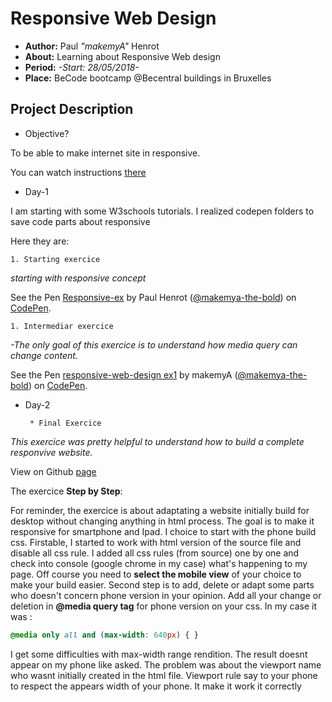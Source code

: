 # Responsive Web Design

- **Author:** Paul *"makemyA"* Henrot
- **About:** Learning about Responsive Web design
- **Period:** *-Start: 28/05/2018-*
- **Place:** BeCode bootcamp @Becentral buildings in Bruxelles

## Project Description

* Objective?

To be able to make internet site in responsive.

You can watch instructions [there](https://github.com/becodeorg/lovelace-2/tree/master/Parcours/02-Responsive%20Web%20Design)

* Day-1

I am starting with some W3schools tutorials.
I realized codepen folders to save code parts about responsive

Here they are:

    1. Starting exercice

*starting with responsive concept*
<p data-height="265" data-theme-id="dark" data-slug-hash="vrBypZ" data-default-tab="html,result" data-user="makemya-the-bold" data-embed-version="2" data-pen-title="Responsive-ex" class="codepen">See the Pen <a href="https://codepen.io/makemya-the-bold/pen/vrBypZ/">Responsive-ex</a> by Paul Henrot (<a href="https://codepen.io/makemya-the-bold">@makemya-the-bold</a>) on <a href="https://codepen.io">CodePen</a>.</p>

    1. Intermediar exercice
*-The only goal of this exercice is to understand how media query can change content.*

<p data-height="265" data-theme-id="dark" data-slug-hash="MXgOWY" data-default-tab="html,result" data-user="makemya-the-bold" data-embed-version="2" data-pen-title="responsive-web-design ex1" class="codepen">See the Pen <a href="https://codepen.io/makemya-the-bold/pen/MXgOWY/">responsive-web-design ex1</a> by makemyA (<a href="https://codepen.io/makemya-the-bold">@makemya-the-bold</a>) on <a href="https://codepen.io">CodePen</a>.</p>

 * Day-2

        * Final Exercice

*This exercice was pretty helpful to understand how to build a complete responvive website.*

View on Github [page](https://makemya.github.io/responsive-web-design/challenge/)

The exercice **Step by Step**:

For reminder, the exercice is about adaptating a website initially build for desktop without changing anything in html process.  The goal is to make it responsive for smartphone and Ipad.
I choice to start with the phone build css.
Firstable, I started to work with html version of the source file and disable all css rule. I added all css rules (from source) one by one and check into console (google chrome in my case) what's happening to my page. Off course you need to **select the mobile view** of your choice to make your build easier.
Second step is to add, delete or adapt some parts who doesn't concern phone version in your opinion. Add all your change or deletion in **@media query tag** for phone version on your css. In my case it was :

```css
@media only all and (max-width: 640px) { }
```
I get some difficulties with max-width range rendition. The result doesnt appear on my phone like asked. The problem was about the viewport name who wasnt initially created in the html file. Viewport rule say to your phone to respect the appears width of your phone. It make it work it correctly
